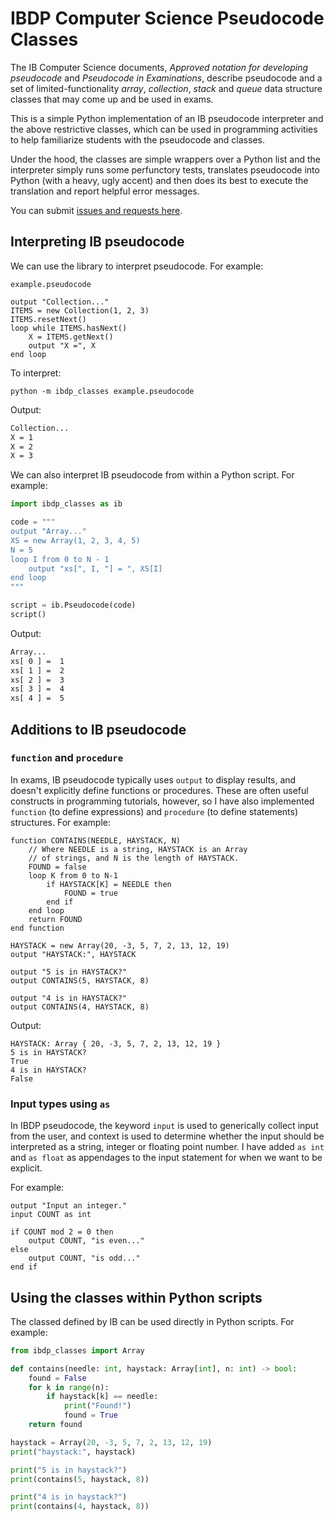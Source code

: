 # IBDP Computer Science Pseudocode Classes

The IB Computer Science documents, *Approved notation for developing pseudocode* and *Pseudocode in Examinations*, describe pseudocode and a set of limited-functionality *array*, *collection*, *stack* and *queue* data structure classes that may come up and be used in exams.

This is a simple Python implementation of an IB pseudocode interpreter and the above restrictive classes, which can be used in programming activities to help familiarize students with the pseudocode and classes.

Under the hood, the classes are simple wrappers over a Python list and the interpreter simply runs some perfunctory tests, translates pseudocode into Python (with a heavy, ugly accent) and then does its best to execute the translation and report helpful error messages. 

You can submit [issues and requests here](https://github.com/ram6ler/ibdp_classes/issues).


## Interpreting IB pseudocode

We can use the library to interpret pseudocode. For example:

`example.pseudocode`
```text
output "Collection..."
ITEMS = new Collection(1, 2, 3)
ITEMS.resetNext()
loop while ITEMS.hasNext()
    X = ITEMS.getNext()
    output "X =", X
end loop
```

To interpret:

```
python -m ibdp_classes example.pseudocode
```

Output:

```txt
Collection...
X = 1
X = 2
X = 3
```

We can also interpret IB pseudocode from within a Python script. For example:

```python
import ibdp_classes as ib

code = """
output "Array..."
XS = new Array(1, 2, 3, 4, 5)
N = 5
loop I from 0 to N - 1
    output "xs[", I, "] = ", XS[I]
end loop
"""

script = ib.Pseudocode(code)
script()
```

Output:

```txt
Array...
xs[ 0 ] =  1
xs[ 1 ] =  2
xs[ 2 ] =  3
xs[ 3 ] =  4
xs[ 4 ] =  5
```

## Additions to IB pseudocode

### `function` and `procedure`

In exams, IB pseudocode typically uses `output` to display results, and doesn't explicitly define functions or procedures. These are often useful constructs in programming tutorials, however, so I have also implemented `function` (to define expressions) and `procedure` (to define statements) structures. For example:

```text
function CONTAINS(NEEDLE, HAYSTACK, N)
    // Where NEEDLE is a string, HAYSTACK is an Array
    // of strings, and N is the length of HAYSTACK.
    FOUND = false
    loop K from 0 to N-1
        if HAYSTACK[K] = NEEDLE then
            FOUND = true
        end if
    end loop
    return FOUND
end function

HAYSTACK = new Array(20, -3, 5, 7, 2, 13, 12, 19)
output "HAYSTACK:", HAYSTACK

output "5 is in HAYSTACK?"
output CONTAINS(5, HAYSTACK, 8)

output "4 is in HAYSTACK?"
output CONTAINS(4, HAYSTACK, 8)
```

Output:

```
HAYSTACK: Array { 20, -3, 5, 7, 2, 13, 12, 19 }
5 is in HAYSTACK?
True
4 is in HAYSTACK?
False
```

### Input types using `as`

In IBDP pseudocode, the keyword `input` is used to generically collect input from the user, and context is used to determine whether the input should be interpreted as a string, integer or floating point number. I have added `as int` and `as float` as appendages to the input statement for when we want to be explicit.

For example:

```
output "Input an integer."
input COUNT as int

if COUNT mod 2 = 0 then
    output COUNT, "is even..."
else
    output COUNT, "is odd..."
end if
```

## Using the classes within Python scripts

The classed defined by IB can be used directly in Python scripts. For example:

```python
from ibdp_classes import Array

def contains(needle: int, haystack: Array[int], n: int) -> bool:
    found = False
    for k in range(n):
        if haystack[k] == needle:
            print("Found!")
            found = True
    return found

haystack = Array(20, -3, 5, 7, 2, 13, 12, 19)
print("haystack:", haystack)

print("5 is in haystack?")
print(contains(5, haystack, 8))

print("4 is in haystack?")
print(contains(4, haystack, 8))
```

